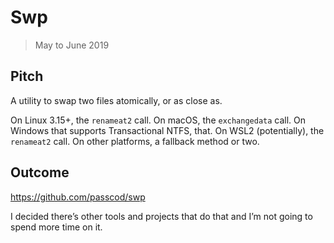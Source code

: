 # Swp

> May to June 2019

## Pitch

A utility to swap two files atomically, or as close as.

On Linux 3.15+, the `renameat2` call. On macOS, the `exchangedata` call. On Windows that supports
Transactional NTFS, that. On WSL2 (potentially), the `renameat2` call. On other platforms, a
fallback method or two.

## Outcome

<https://github.com/passcod/swp>

I decided there’s other tools and projects that do that and I’m not going to spend more time on it.
